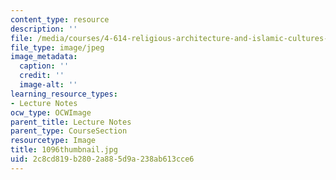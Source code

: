 ```yaml
---
content_type: resource
description: ''
file: /media/courses/4-614-religious-architecture-and-islamic-cultures-fall-2002/2c8cd819b2802a885d9a238ab613cce6_1096thumbnail.jpg
file_type: image/jpeg
image_metadata:
  caption: ''
  credit: ''
  image-alt: ''
learning_resource_types:
- Lecture Notes
ocw_type: OCWImage
parent_title: Lecture Notes
parent_type: CourseSection
resourcetype: Image
title: 1096thumbnail.jpg
uid: 2c8cd819-b280-2a88-5d9a-238ab613cce6
---
```

